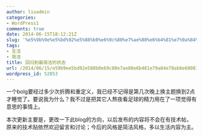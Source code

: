 ```yaml
---
author: liuadmin
categories:
- WordPress1
comments: true
date: 2014-06-15T18:12:21Z
slug: '%e5%9b%9e%e5%bd%92%e5%88%b0%e6%9c%80%e7%ae%80%e6%b4%81%e7%9a%84%e7%8a%b6%e6%80%81'
tags:
- 生活
- 简洁
title: 回归到最简洁的状态
url: /2014/06/15/e59b9ee5bd92e588b0e69c80e7ae80e6b481e79a84e78ab6e68081/
wordpress_id: 52853
---
```


一个bolg要经过多少次折腾和重定义，我已经不记得是第几次晚上换主题换到2点才睡觉了。要说我为什么？我不过是把其它人熬夜看足球的精力用在了一项觉得有意思的事情上。

本次更新主要是，更改一下此blog的方向，以后发布的内容将不会在有技术帖，原来的技术贴依然欢迎留言和讨论；今后的风格是简洁风格，多以生活内容为主。
